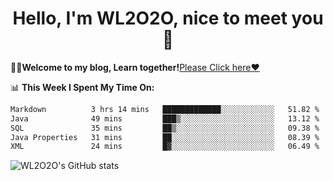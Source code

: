 <h1 align = "center">Hello, I'm WL2O2O, nice to meet you 👋</h1>

🧑‍💻**Welcome to my blog, Learn together!**[Please Click here❤️](https://wl2o2o.github.io)

📊 **This Week I Spent My Time On:**
<!--START_SECTION:waka-->

```txt
Markdown          3 hrs 14 mins   █████████████░░░░░░░░░░░░   51.82 %
Java              49 mins         ███▒░░░░░░░░░░░░░░░░░░░░░   13.12 %
SQL               35 mins         ██▒░░░░░░░░░░░░░░░░░░░░░░   09.38 %
Java Properties   31 mins         ██░░░░░░░░░░░░░░░░░░░░░░░   08.39 %
XML               24 mins         █▓░░░░░░░░░░░░░░░░░░░░░░░   06.49 %
```

<!--END_SECTION:waka-->

![WL2O2O's GitHub stats](https://github-readme-stats.vercel.app/api?username=wl2o2o&show_icons=true)


<!--
**WL2O2O/WL2O2O** is a ✨ _special_ ✨ repository because its `README.md` (this file) appears on your GitHub profile.

Here are some ideas to get you started:

- 🔭 I’m currently working on ...
- 🌱 I’m currently learning ...
- 👯 I’m looking to collaborate on ...
- 🤔 I’m looking for help with ...
- 💬 Ask me about ...
- 📫 How to reach me: ...
- 😄 Pronouns: ...
- ⚡ Fun fact: ...
-->
